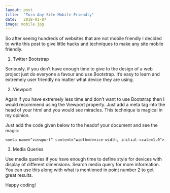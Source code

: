 ```yaml
---
layout: post
title:  "Turn Any Site Mobile Friendly"
date:   2018-01-07
image: mobile.jpg
---
```


<p class="intro"><span class="dropcap">S</span>o after seeing hundreds of websites that are not mobile friendly I decided to write this post to give little hacks and techniques to make any site mobile friendly.</p>

1. Twitter Bootstrap

Seriously, if you don’t have enough time to give to the design of a web project just do everyone a favour and use Bootstrap. It’s easy to learn and extremely user friendly no matter what device they are using.

2. Viewport

Again if you have extremely less time and don’t want to use Bootstrap then I would recommend using the Viewport property. Just add a meta tag into the head of your html and you would see miracles. This technique is magical in my opinion.

Just add the code given below to the headof your document and see the magic:

`<meta name="viewport" content="width=device-width, initial-scale=1.0">`

3. Media Queries

Use media queries if you have enough time to define style for devices with display of different dimensions. Search media query for more information. You can use this along with what is mentioned in point number 2 to get great results.

Happy coding!